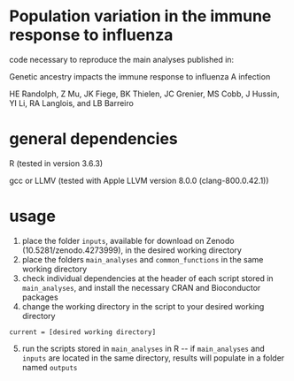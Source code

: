 # Population variation in the immune response to influenza
code necessary to reproduce the main analyses published in:

Genetic ancestry impacts the immune response to influenza A infection

HE Randolph, Z Mu, JK Fiege, BK Thielen, JC Grenier, MS Cobb, J Hussin, YI Li, RA Langlois, and LB Barreiro

# general dependencies
R (tested in version 3.6.3)

gcc or LLMV (tested with Apple LLVM version 8.0.0 (clang-800.0.42.1))

# usage
1. place the folder `inputs`, available for download on Zenodo (10.5281/zenodo.4273999), in the desired working directory
2. place the folders `main_analyses` and `common_functions` in the same working directory
3. check individual dependencies at the header of each script stored in `main_analyses`, and install the necessary CRAN and Bioconductor packages
4. change the working directory in the script to your desired working directory
```
current = [desired working directory]
```
5. run the scripts stored in `main_analyses` in R -- if `main_analyses` and `inputs` are located in the same directory, results will populate in a folder named `outputs`
